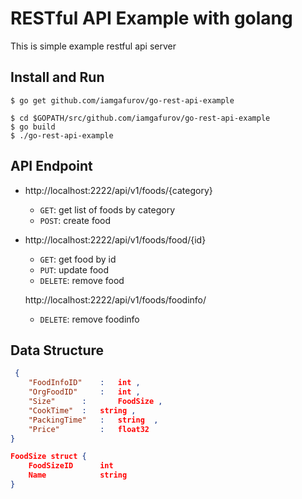 # RESTful API Example with golang
This is simple example restful api server 

## Install and Run
```shell
$ go get github.com/iamgafurov/go-rest-api-example

$ cd $GOPATH/src/github.com/iamgafurov/go-rest-api-example
$ go build
$ ./go-rest-api-example
```

## API Endpoint
- http://localhost:2222/api/v1/foods/{category}
    - `GET`: get list of foods by category
    - `POST`: create food
- http://localhost:2222/api/v1/foods/food/{id}
    - `GET`: get food by id
    - `PUT`: update food
    - `DELETE`: remove food

   http://localhost:2222/api/v1/foods/foodinfo/
    
    - `DELETE`: remove foodinfo
    
## Data Structure
```json
 {
	"FoodInfoID"	: 	int ,   		
	"OrgFoodID" 	: 	int	,			
	"Size"		:   	FoodSize ,		
	"CookTime" 	:	string ,			
	"PackingTime"	:	string	,		
	"Price"     	: 	float32		
}

FoodSize struct {
	FoodSizeID 		int			
	Name 			string			
}

```
